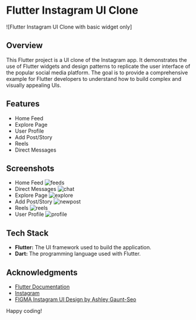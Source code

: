 # Flutter Instagram UI Clone

![Flutter Instagram UI Clone with basic widget only]

## Overview

This Flutter project is a UI clone of the Instagram app. It demonstrates the use of Flutter widgets and design patterns to replicate the user interface of the popular social media platform. The goal is to provide a comprehensive example for Flutter developers to understand how to build complex and visually appealing UIs.

## Features

- Home Feed
- Explore Page
- User Profile
- Add Post/Story
- Reels
- Direct Messages

## Screenshots
- Home Feed
![feeds](https://github.com/pramudyanuar/instaclone-basicflutterwidget/assets/131145420/22d6639a-a296-4daa-81d6-27c09073ed7d)
- Direct Messages
![chat](https://github.com/pramudyanuar/instaclone-basicflutterwidget/assets/131145420/d19bea4f-ff51-4b5c-a78c-ba2e445acddc)
- Explore Page
![explore](https://github.com/pramudyanuar/instaclone-basicflutterwidget/assets/131145420/178c790b-9731-419e-9074-65523b5a7a85)
- Add Post/Story
![newpost](https://github.com/pramudyanuar/instaclone-basicflutterwidget/assets/131145420/369e1ef4-e9cc-4c0c-8344-ce2481feb076)
- Reels
![reels](https://github.com/pramudyanuar/instaclone-basicflutterwidget/assets/131145420/4067a99f-0534-4666-819c-a9a20c5b25d1)
- User Profile
![profile](https://github.com/pramudyanuar/instaclone-basicflutterwidget/assets/131145420/3af9e2b5-8110-43bc-8bf4-8bdbba946e0f)


## Tech Stack

- **Flutter:** The UI framework used to build the application.
- **Dart:** The programming language used with Flutter.

## Acknowledgments

- [Flutter Documentation](https://flutter.dev/docs)
- [Instagram](https://www.instagram.com/)
- [FIGMA Instagram UI Design by Ashley Gaunt-Seo](https://www.figma.com/community/file/878318142103232907/instagram-ui-kit-1-0/)

Happy coding!
